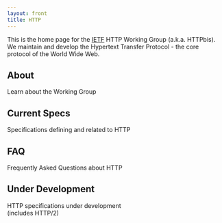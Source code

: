 ```yaml
---
layout: front
title: HTTP
---
```


This is the home page for the [IETF](http://www.ietf.org/) HTTP Working Group (a.k.a. HTTPbis). We maintain and develop the Hypertext Transfer Protocol - the core protocol of the World Wide Web.


<div class="container">
  <div class="row">
    <div class="col-md-4 jumbotron">
      <h2>About</h2>
      <p>Learn about the Working Group</p>
    </div>
    <div class="col-sm-2 padding">
    </div>
    <div class="col-md-4 jumbotron">
      <h2>Current Specs</h2>
      <p>Specifications defining and related to HTTP</p>
    </div>
  </div>
  <div class="row">
    <div class="col-md-4 jumbotron">
      <h2>FAQ</h2>
      <p>Frequently Asked Questions about HTTP</p>
    </div>
    <div class="col-sm-2 padding">
    </div>
    <div class="col-md-4 jumbotron">
      <h2>Under Development</h2>
      <p>HTTP specifications under development <br>
        (includes HTTP/2)</p>
    </div>
  </div>
</div>